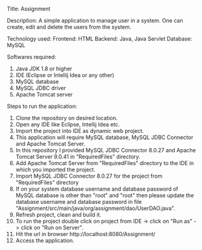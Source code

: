 Title: Assignment

Description:
  A simple application to manage user in a system.
  One can create, edit and delete the users from the system.

Technology used:
  Frontend: HTML
  Backend: Java, Java Servlet
  Database: MySQL
  
Softwares required:
  1. Java JDK 1.8 or higher
  2. IDE (Eclipse or Intellij Idea or any other)
  3. MySQL database
  4. MySQL JDBC driver
  5. Apache Tomcat server
  
Steps to run the application:
  1. Clone the repository on desired location.
  2. Open any IDE like Eclipse, Intellij Idea etc.
  3. Import the project into IDE as dynamic web project.
  4. This application will require MySQL database, MySQL JDBC Connector and Apache Tomcat Server.
  5. In this repository I provided MySQL JDBC Connector 8.0.27 and Apache Tomcat Server 9.0.41 in "RequiredFiles" directory.
  6. Add Apache Tomcat Server from "RequiredFiles" directory to the IDE in which you imported the project.
  7. Import MySQL JDBC Connector 8.0.27 for the project from "RequiredFiles" directory
  8. If on your system database username and database password of MySQL database is other than "root" and "root" then please update the database username and database password in file "Assignment/src/main/java/org/assignment/dao/UserDAO.java".
  9.  Refresh project, clean and build it.
  10.  To run the project double click on project from IDE -> click on "Run as" -> click on "Run on Server".
  11.  Hit the url in browser http://localhost:8080/Assignment/
  12.  Access the application.
